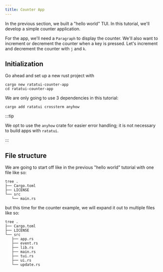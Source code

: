 ```yaml
---
title: Counter App
---
```


In the previous section, we built a "hello world" TUI. In this tutorial, we'll develop a simple
counter application.

For the app, we'll need a `Paragraph` to display the counter. We'll also want to increment or
decrement the counter when a key is pressed. Let's increment and decrement the counter with `j` and
`k`.

## Initialization

Go ahead and set up a new rust project with

```shell
cargo new ratatui-counter-app
cd ratatui-counter-app
```

We are only going to use 3 dependencies in this tutorial:

```shell
cargo add ratatui crossterm anyhow
```

:::tip

We opt to use the `anyhow` crate for easier error handling; it is not necessary to build apps with
`ratatui`.

:::

## File structure

We are going to start off like in the previous "hello world" tutorial with one file like so:

```shell
tree .
├── Cargo.toml
├── LICENSE
└── src
   └── main.rs
```

but this time for the counter example, we will expand it out to multiple files like so:

```shell
tree .
├── Cargo.toml
├── LICENSE
└── src
   ├── app.rs
   ├── event.rs
   ├── lib.rs
   ├── main.rs
   ├── tui.rs
   ├── ui.rs
   └── update.rs
```
